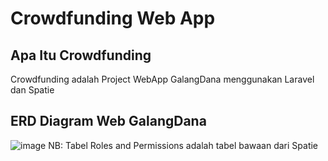 # Crowdfunding Web App

## Apa Itu Crowdfunding
Crowdfunding adalah Project WebApp GalangDana menggunakan Laravel dan Spatie

## ERD Diagram Web GalangDana
![image](https://github.com/adrianramadhan/galangdana-webapp/assets/59206760/f5630754-d539-4f1e-a665-20f0154d5d6d)
NB: Tabel Roles and Permissions adalah tabel bawaan dari Spatie
